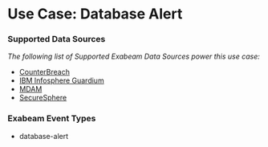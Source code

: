 Use Case: Database Alert
========================

### Supported Data Sources

_The following list of Supported Exabeam Data Sources power this use case:_

* [CounterBreach](datasource_counterbreach.md)
* [IBM Infosphere Guardium](datasource_ibm_infosphere_guardium.md)
* [MDAM](datasource_mdam.md)
* [SecureSphere](datasource_securesphere.md)


### Exabeam Event Types

- database-alert
